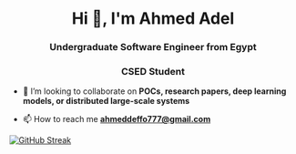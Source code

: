 <h1 align="center">Hi 👋, I'm Ahmed Adel</h1>
<h3 align="center">Undergraduate Software Engineer from Egypt</h3>
<h3 align="center">CSED Student</h3>



- 👯 I’m looking to collaborate on **POCs, research papers, deep learning models, or distributed large-scale systems**

- 📫 How to reach me **ahmeddeffo777@gmail.com**


[![GitHub Streak](http://github-readme-streak-stats.herokuapp.com?user=Deffo0&theme=dark&background=000000)](https://git.io/streak-stats)

